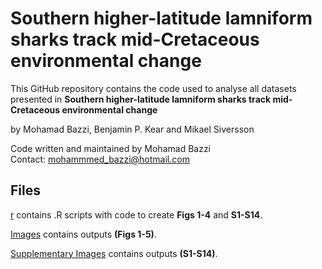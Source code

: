 <!-- README.md is generated from README.Rmd. -->

# Southern higher-latitude lamniform sharks track mid-Cretaceous environmental change

<!-- badges: start -->
<!-- badges: end -->

This GitHub repository contains the code used to analyse all
datasets presented in **Southern higher-latitude lamniform sharks track mid-Cretaceous environmental change**

by Mohamad Bazzi, Benjamin P. Kear and Mikael Siversson 

Code written and maintained by Mohamad Bazzi 
<br/>
Contact:
<mohammmed_bazzi@hotmail.com>

## Files

[r](/r) contains .R scripts with code to create **Figs 1-4** and **S1-S14**. 

[Images](/Images) contains outputs **(Figs 1-5)**.

[Supplementary Images](/Supplementary%20Images) contains outputs **(S1-S14)**.
